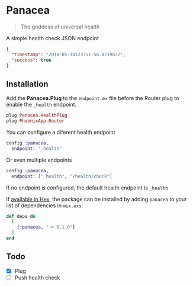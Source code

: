 # Panacea

> The goddess of universal health

A simple health check JSON endpoint
```json
{
  "timestamp": "2018-05-10T23:51:56.071987Z",
  "success": true
}
```

## Installation

Add the **Panacea.Plug** to the `endpoint.ex` file before the Router plug to enable the `_health` endpoint.

```elixir
plug Panacea.HealthPlug
plug PhoenixApp.Router
```

You can configure a diferent health endpoint
```elixir
config :panacea,
  endpoint: "_health"
```
Or even multiple endpoints
```elixir
config :panacea,
  endpoint: ["_health", "/health/check"]
```

If no endpoint is configured, the default health endpoint is `_health`

If [available in Hex](https://hex.pm/docs/publish), the package can be installed
by adding `panacea` to your list of dependencies in `mix.exs`:

```elixir
def deps do
  [
    {:panacea, "~> 0.1.0"}
  ]
end
```

## Todo

- [x] Plug
- [ ] Push health check
